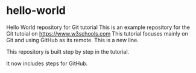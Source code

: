 # hello-world
Hello World repository for Git tutorial
This is an example repository for the Git tutoial on https://www.w3schools.com
This tutorial focuses mainly on Git and using GitHub as its remote.
This is a new line.

This repository is built step by step in the tutorial.

It now includes steps for GitHub.
